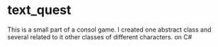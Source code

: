 # text_quest
This is a small part of a consol game. 
I created one abstract class and several related to it other classes of different characters.
on C#

